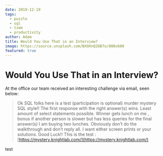 ```yaml
---
date: 2019-12-19
tags:
  - puzzle
  - sql
  - time
  - productivity
author: Adam
title: Would You Use That in an Interview?
image: https://source.unsplash.com/BXOXnQ26B7o/800x600
featured: true
---
```


# Would You Use That in an Interview?

At the office our team received an interesting challenge via email, seen below:

>Ok SQL folks here is a test (participation is optional) murder mystery SQL style!! The first response with the right answer(s) wins. Least amount of select statements possible.  Winner gets lunch on me , bonus if another person is slower but has less queries for the final answer(s) I am buying two lunches. Obviously don’t do the walkthrough and don’t reply all.   I want either screen prints or your solutions.
>Good Luck!!
>This is the test :  [https://mystery.knightlab.com/](https://mystery.knightlab.com/)  

test